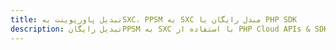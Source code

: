 ---title: تبدیل پاورپوینت بهSXC، PPSM به SXC مبدل رایگان یا PHP SDKdescription: تبدیل رایگانPPSM به SXC با استفاده از PHP Cloud APIs & SDK. همچنین اسناد Microsoft PowerPoint را در Cloud ایجاد، ویرایش و رندر کنید.---